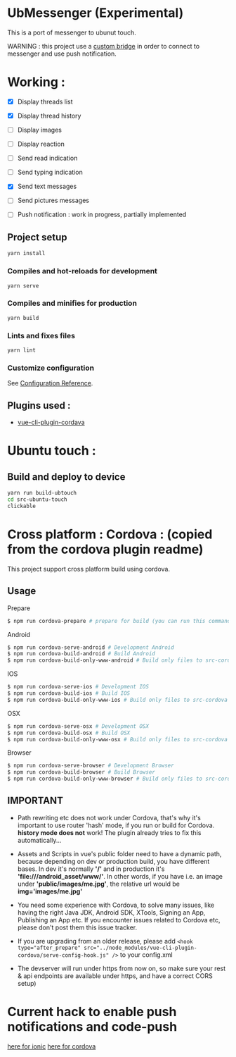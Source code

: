 # UbMessenger (Experimental)

This is a port of messenger to ubunut touch.

WARNING : this project use a [custom bridge](https://github.com/Henri2h/UbTouchMessBridge) in order to connect to messenger and use push notification.

# Working :

* [x] Display threads list
* [x] Display thread history
* [ ] Display images
* [ ] Display reaction
* [ ] Send read indication
* [ ] Send typing indication
* [x] Send text messages
* [ ] Send pictures messages
* [ ] Push notification : work in progress, partially implemented


## Project setup
```
yarn install
```

### Compiles and hot-reloads for development
```
yarn serve
```

### Compiles and minifies for production
```
yarn build
```

### Lints and fixes files
```
yarn lint
```

### Customize configuration
See [Configuration Reference](https://cli.vuejs.org/config/).


## Plugins used :

* [vue-cli-plugin-cordava](https://github.com/m0dch3n/vue-cli-plugin-cordova)


# Ubuntu touch :

## Build and deploy to device
```sh
yarn run build-ubtouch
cd src-ubuntu-touch
clickable
```
# Cross platform : Cordova : (copied from the cordova plugin readme)
This project support cross platform build using cordova.

## Usage
Prepare
```sh
$ npm run cordova-prepare # prepare for build (you can run this command, when you checkouted your project from GIT, it's like npm install)
```
Android
```sh
$ npm run cordova-serve-android # Development Android
$ npm run cordova-build-android # Build Android
$ npm run cordova-build-only-www-android # Build only files to src-cordova
```
IOS
```sh
$ npm run cordova-serve-ios # Development IOS
$ npm run cordova-build-ios # Build IOS
$ npm run cordova-build-only-www-ios # Build only files to src-cordova
```
OSX
```sh
$ npm run cordova-serve-osx # Development OSX
$ npm run cordova-build-osx # Build OSX
$ npm run cordova-build-only-www-osx # Build only files to src-cordova
```
Browser
```sh
$ npm run cordova-serve-browser # Development Browser
$ npm run cordova-build-browser # Build Browser
$ npm run cordova-build-only-www-browser # Build only files to src-cordova
```
## IMPORTANT

* Path rewriting etc does not work under Cordova, that's why it's important to use router 'hash' mode, if you run or build for Cordova. **history mode does not** work! The plugin already tries to fix this automatically...

* Assets and Scripts in vue's public folder need to have a dynamic path, because depending on dev or production build, you have different bases. In dev it's normally **'/'** and in production it's **'file:///android_asset/www/'**. In other words, if you have i.e. an image under **'public/images/me.jpg'**, the relative url would be **img='images/me.jpg'**

* You need some experience with Cordova, to solve many issues, like having the right Java JDK, Android SDK, XTools, Signing an App, Publishing an App etc. If you encounter issues related to Cordova etc, please don't post them this issue tracker.

* If you are upgrading from an older release, please add `<hook type="after_prepare" src="../node_modules/vue-cli-plugin-cordova/serve-config-hook.js" />` to your config.xml

* The devserver will run under https from now on, so make sure your rest & api endpoints are available under https, and have a correct CORS setup)

# Current hack to enable push notifications and code-push

[here for ionic](https://github.com/Microsoft/react-native-code-push/issues/1448#issuecomment-487270749)
[here for cordova](https://github.com/microsoft/cordova-plugin-code-push/issues/600#issuecomment-590314216)